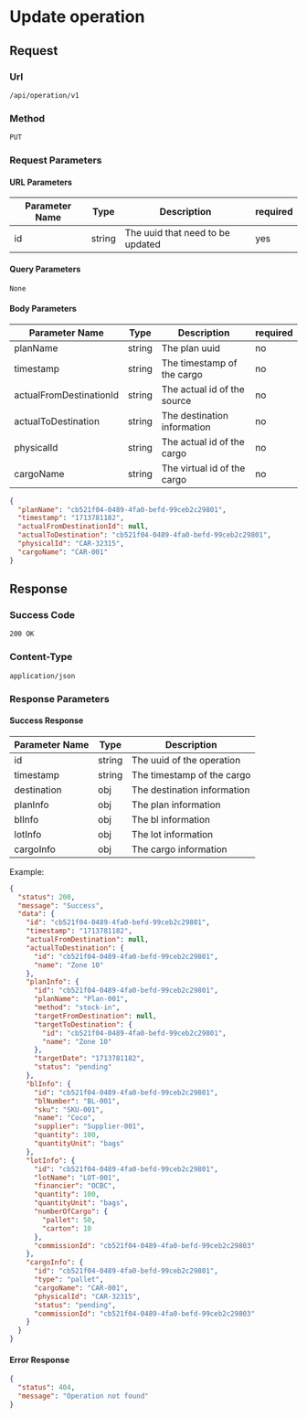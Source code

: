 # Update operation

## Request

### Url

`/api/operation/v1`

### Method

`PUT`

### Request Parameters

#### URL Parameters

| Parameter Name | Type   | Description                      | required |
|----------------|--------|----------------------------------|----------|
| id             | string | The uuid that need to be updated | yes      |

#### Query Parameters

`None`

#### Body Parameters

| Parameter Name          | Type   | Description                 | required |
|-------------------------|--------|-----------------------------|----------|
| planName                | string | The plan uuid               | no       |
| timestamp               | string | The timestamp of the cargo  | no       |
| actualFromDestinationId | string | The actual id of the source | no       |
| actualToDestination     | string | The destination information | no       |
| physicalId              | string | The actual id of the cargo  | no       |
| cargoName               | string | The virtual id of the cargo | no       |

```json
{
  "planName": "cb521f04-0489-4fa0-befd-99ceb2c29801",
  "timestamp": "1713781182",
  "actualFromDestinationId": null,
  "actualToDestination": "cb521f04-0489-4fa0-befd-99ceb2c29801",
  "physicalId": "CAR-32315",
  "cargoName": "CAR-001"
}
```

## Response

### Success Code

`200 OK`

### Content-Type

`application/json`

### Response Parameters

#### Success Response

| Parameter Name | Type   | Description                 |
|----------------|--------|-----------------------------|
| id             | string | The uuid of the operation   |
| timestamp      | string | The timestamp of the cargo  |
| destination    | obj    | The destination information |
| planInfo       | obj    | The plan information        |
| blInfo         | obj    | The bl information          |
| lotInfo        | obj    | The lot information         |
| cargoInfo      | obj    | The cargo information       |

Example:

```json
{
  "status": 200,
  "message": "Success",
  "data": {
    "id": "cb521f04-0489-4fa0-befd-99ceb2c29801",
    "timestamp": "1713781182",
    "actualFromDestination": null,
    "actualToDestination": {
      "id": "cb521f04-0489-4fa0-befd-99ceb2c29801",
      "name": "Zone 10"
    },
    "planInfo": {
      "id": "cb521f04-0489-4fa0-befd-99ceb2c29801",
      "planName": "Plan-001",
      "method": "stock-in",
      "targetFromDestination": null,
      "targetToDestination": {
        "id": "cb521f04-0489-4fa0-befd-99ceb2c29801",
        "name": "Zone 10"
      },
      "targetDate": "1713781182",
      "status": "pending"
    },
    "blInfo": {
      "id": "cb521f04-0489-4fa0-befd-99ceb2c29801",
      "blNumber": "BL-001",
      "sku": "SKU-001",
      "name": "Coco",
      "supplier": "Supplier-001",
      "quantity": 100,
      "quantityUnit": "bags"
    },
    "lotInfo": {
      "id": "cb521f04-0489-4fa0-befd-99ceb2c29801",
      "lotName": "LOT-001",
      "financier": "OCBC",
      "quantity": 100,
      "quantityUnit": "bags",
      "numberOfCargo": {
        "pallet": 50,
        "carton": 10
      },
      "commissionId": "cb521f04-0489-4fa0-befd-99ceb2c29803"
    },
    "cargoInfo": {
      "id": "cb521f04-0489-4fa0-befd-99ceb2c29801",
      "type": "pallet",
      "cargoName": "CAR-001",
      "physicalId": "CAR-32315",
      "status": "pending",
      "commissionId": "cb521f04-0489-4fa0-befd-99ceb2c29803"
    }
  }
}

```

#### Error Response

```json
{
  "status": 404,
  "message": "Operation not found"
}
```